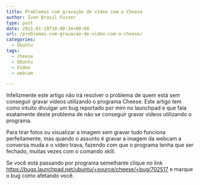 ```yaml
---
title: Problemas com gravação de vídeo com o Cheese
author: Ivan Brasil Fuzzer
type: post
date: 2011-01-19T10:00:34+00:00
url: /problemas-com-gravacao-de-video-com-o-cheese/
categories:
  - Ubuntu
tags:
  - cheese
  - Ubuntu
  - Vídeo
  - webcam

---
```

Infelizmente este artigo não irá resolver o problema de quem está sem conseguir gravar vídeos utilizando o programa Cheese. Este artigo tem como intuito divulgar um bug reportado por mim no launchpad e que fala exatamente deste problema de não se conseguir gravar vídeos utilizando o programa.

Para tirar fotos ou visualizar a imagem sem gravar tudo funciona perfeitamente, mas quando o assunto é gravar a imagem da webcam a conversa muda e o vídeo trava, fazendo com que o programa tenha que ser fechado, muitas vezes com o comando xkill.

Se você está passando por programa semelhante clique no link <https://bugs.launchpad.net/ubuntu/+source/cheese/+bug/702517> e marque o bug como afetando você.
